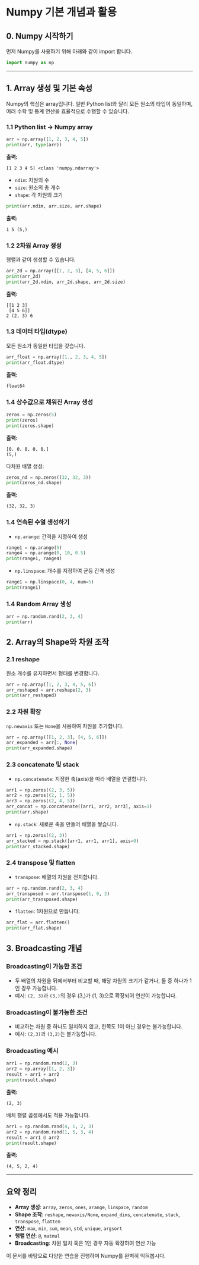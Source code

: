# Numpy 기본 개념과 활용

## 0. Numpy 시작하기

먼저 Numpy를 사용하기 위해 아래와 같이 import 합니다.

```python
import numpy as np
```

---

## 1. Array 생성 및 기본 속성

Numpy의 핵심은 array입니다. 일반 Python list와 달리 모든 원소의 타입이 동일하며, 여러 수학 및 통계 연산을 효율적으로 수행할 수 있습니다.

### 1.1 Python list → Numpy array
```python
arr = np.array([1, 2, 3, 4, 5])
print(arr, type(arr))
```
**출력:**
```
[1 2 3 4 5] <class 'numpy.ndarray'>
```

- `ndim`: 차원의 수
- `size`: 원소의 총 개수
- `shape`: 각 차원의 크기

```python
print(arr.ndim, arr.size, arr.shape)
```
**출력:**
```
1 5 (5,)
```

### 1.2 2차원 Array 생성
행렬과 같이 생성할 수 있습니다.
```python
arr_2d = np.array([[1, 2, 3], [4, 5, 6]])
print(arr_2d)
print(arr_2d.ndim, arr_2d.shape, arr_2d.size)
```
**출력:**
```
[[1 2 3]
 [4 5 6]]
2 (2, 3) 6
```

### 1.3 데이터 타입(dtype)
모든 원소가 동일한 타입을 갖습니다.
```python
arr_float = np.array([1., 2, 3, 4, 5])
print(arr_float.dtype)
```
**출력:**
```
float64
```

### 1.4 상수값으로 채워진 Array 생성
```python
zeros = np.zeros(5)
print(zeros)
print(zeros.shape)
```
**출력:**
```
[0. 0. 0. 0. 0.]
(5,)
```

다차원 배열 생성:
```python
zeros_nd = np.zeros((32, 32, 3))
print(zeros_nd.shape)
```
**출력:**
```
(32, 32, 3)
```

### 1.4 연속된 수열 생성하기
- `np.arange`: 간격을 지정하여 생성
```python
range1 = np.arange(5)
range4 = np.arange(0, 10, 0.5)
print(range1, range4)
```

- `np.linspace`: 개수를 지정하여 균등 간격 생성
```python
range1 = np.linspace(0, 4, num=5)
print(range1)
```

### 1.4 Random Array 생성
```python
arr = np.random.rand(2, 3, 4)
print(arr)
```

## 2. Array의 Shape와 차원 조작

### 2.1 reshape
원소 개수를 유지하면서 형태를 변경합니다.
```python
arr = np.array([1, 2, 3, 4, 5, 6])
arr_reshaped = arr.reshape(2, 3)
print(arr_reshaped)
```

### 2.2 차원 확장
`np.newaxis` 또는 `None`을 사용하여 차원을 추가합니다.
```python
arr = np.array([[1, 2, 3], [4, 5, 6]])
arr_expanded = arr[:, None]
print(arr_expanded.shape)
```

### 2.3 concatenate 및 stack
- `np.concatenate`: 지정한 축(axis)을 따라 배열을 연결합니다.
```python
arr1 = np.zeros((2, 3, 5))
arr2 = np.zeros((2, 1, 5))
arr3 = np.zeros((2, 4, 5))
arr_concat = np.concatenate([arr1, arr2, arr3], axis=1)
print(arr.shape)
```

- `np.stack`: 새로운 축을 만들어 배열을 쌓습니다.
```python
arr1 = np.zeros((2, 3))
arr_stacked = np.stack([arr1, arr1, arr1], axis=0)
print(arr_stacked.shape)
```

### 2.4 transpose 및 flatten
- `transpose`: 배열의 차원을 전치합니다.
```python
arr = np.random.rand(2, 3, 4)
arr_transposed = arr.transpose(1, 0, 2)
print(arr_transposed.shape)
```

- `flatten`: 1차원으로 만듭니다.
```python
arr_flat = arr.flatten()
print(arr_flat.shape)
```

## 3. Broadcasting 개념

### Broadcasting이 가능한 조건
- 두 배열의 차원을 뒤에서부터 비교할 때, 해당 차원의 크기가 같거나, 둘 중 하나가 1인 경우 가능합니다.
- 예시: `(2, 3)`과 `(3,)`의 경우 (3,)가 (1, 3)으로 확장되어 연산이 가능합니다.

### Broadcasting이 불가능한 조건
- 비교하는 차원 중 하나도 일치하지 않고, 한쪽도 1이 아닌 경우는 불가능합니다.
- 예시: `(2,3)`과 `(3,2)`는 불가능합니다.

### Broadcasting 예시
```python
arr1 = np.random.rand(2, 3)
arr2 = np.array([1, 2, 3])
result = arr1 + arr2
print(result.shape)
```
**출력:**
```
(2, 3)
```

배치 행렬 곱셈에서도 적용 가능합니다.
```python
arr1 = np.random.rand(4, 1, 2, 3)
arr2 = np.random.rand(1, 5, 3, 4)
result = arr1 @ arr2
print(result.shape)
```
**출력:**
```
(4, 5, 2, 4)
```

---

## 요약 정리

- **Array 생성**: `array`, `zeros`, `ones`, `arange`, `linspace`, `random`
- **Shape 조작**: `reshape`, `newaxis/None`, `expand_dims`, `concatenate`, `stack`, `transpose`, `flatten`
- **연산**: `max`, `min`, `sum`, `mean`, `std`, `unique`, `argsort`
- **행렬 연산**: `@`, `matmul`
- **Broadcasting**: 차원 일치 혹은 1인 경우 자동 확장하여 연산 가능

이 문서를 바탕으로 다양한 연습을 진행하며 Numpy를 완벽히 익혀봅시다.

